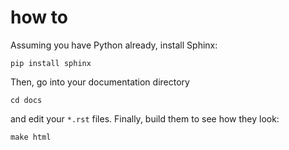 # how to
Assuming you have Python already, install Sphinx:

```
pip install sphinx
```

Then, go into your documentation directory

```
cd docs
```

and edit your `*.rst` files. Finally, build them to see how they look:

```
make html
```

